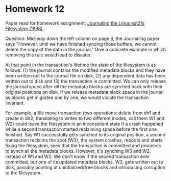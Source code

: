 # Homework 12

Paper read for homework assignment: [Journaling the Linux ext2fs Filesystem (1998)](https://pdos.csail.mit.edu/6.828/2014/readings/journal-design.pdf).

Question: Mid-way down the left column on page 6, the Journaling paper says "However, until we have finished syncing those buffers, we cannot delete the copy of the data in the journal." Give a concrete example in which removing this rule would lead to disaster.

At that point in the transaction's lifetime the state of the filesystem is as follows: (1) the journal contains the modified metadata blocks and they have been written out to the journal file on disk, (2) any dependent data has been written out to disk and (3) the transaction is committed. We can only release the journal space after *all* the metadata blocks are synched back with their original positions on disk. If we release metadata block space in the journal as blocks get migrated one by one, we would violate the transaction invariant.

For example, a file move transaction (two operations: delete from dir1 and create in dir2, translating to writes to two different inodes, call them W1 and W2) could leave the filesystem in an inconsistent state if a crash happened while a second transaction started reclaiming space before the first one finished. Say W1 successfully gets synched to its original position, a second transaction reclaims the spot (W3), the system crashes, reboots and starts fixing the filesystem, sees that the transaction is committed and proceeds to synch all the metadata blocks. However, it's synching W3 and W2, instead of W1 and W2. We don't know if the second transaction ever committed, but one of its updated metadata blocks, W3, gets written out to disk, possibly pointing at unintialized/free blocks and introducing corruption to the filesystem.
